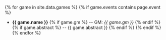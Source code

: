 {% for game in site.data.games %}
  {% if game.events contains page.event %}
  - **{{ game.name }}** {% if game.gm %} -- GM: *{{ game.gm }}* {% endif %} {% if game.abstract %} -- {{ game.abstract }} {% endif %}
  {% endif %}
{% endfor %}